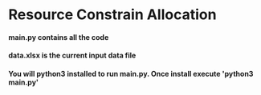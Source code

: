 # Resource Constrain Allocation

#### main.py contains all the code
#### data.xlsx is the current input data file

#### You will python3 installed to run main.py. Once install execute 'python3 main.py' 
